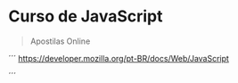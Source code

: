 <h1>Curso de JavaScript</h1>

>Apostilas Online

´´´
https://developer.mozilla.org/pt-BR/docs/Web/JavaScript

´´´

